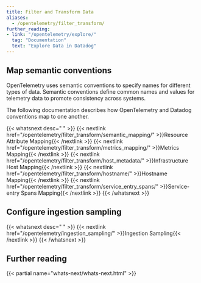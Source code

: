 ```yaml
---
title: Filter and Transform Data
aliases:
  - /opentelemetry/filter_transform/
further_reading:
- link: "/opentelemetry/explore/"
  tag: "Documentation"
  text: "Explore Data in Datadog"
---
```


## Map semantic conventions

OpenTelemetry uses semantic conventions to specify names for different types of data. Semantic conventions define common names and values for telemetry data to promote consistency across systems.

The following documentation describes how OpenTelemetry and Datadog conventions map to one another.

{{< whatsnext desc=" " >}}
    {{< nextlink href="/opentelemetry/filter_transform/semantic_mapping/" >}}Resource Attribute Mapping{{< /nextlink >}}
    {{< nextlink href="/opentelemetry/filter_transform/metrics_mapping/" >}}Metrics Mapping{{< /nextlink >}}
    {{< nextlink href="/opentelemetry/filter_transform/host_metadata/" >}}Infrastructure Host Mapping{{< /nextlink >}}
    {{< nextlink href="/opentelemetry/filter_transform/hostname/" >}}Hostname Mapping{{< /nextlink >}}
    {{< nextlink href="/opentelemetry/filter_transform/service_entry_spans/" >}}Service-entry Spans Mapping{{< /nextlink >}}
{{< /whatsnext >}}

## Configure ingestion sampling

{{< whatsnext desc=" " >}}
    {{< nextlink href="/opentelemetry/ingestion_sampling/" >}}Ingestion Sampling{{< /nextlink >}}
{{< /whatsnext >}}

## Further reading

{{< partial name="whats-next/whats-next.html" >}}
